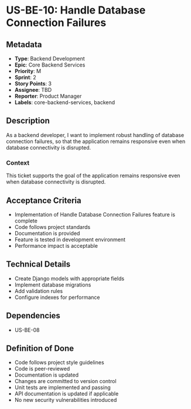 # US-BE-10: Handle Database Connection Failures

## Metadata
- **Type**: Backend Development
- **Epic**: Core Backend Services
- **Priority**: M
- **Sprint**: 2
- **Story Points**: 3
- **Assignee**: TBD
- **Reporter**: Product Manager
- **Labels**: core-backend-services, backend

## Description
As a backend developer, I want to implement robust handling of database connection failures, so that the application remains responsive even when database connectivity is disrupted.

### Context
This ticket supports the goal of the application remains responsive even when database connectivity is disrupted.

## Acceptance Criteria
- Implementation of Handle Database Connection Failures feature is complete
- Code follows project standards
- Documentation is provided
- Feature is tested in development environment
- Performance impact is acceptable

## Technical Details
- Create Django models with appropriate fields
- Implement database migrations
- Add validation rules
- Configure indexes for performance

## Dependencies
- US-BE-08

## Definition of Done
- Code follows project style guidelines
- Code is peer-reviewed
- Documentation is updated
- Changes are committed to version control
- Unit tests are implemented and passing
- API documentation is updated if applicable
- No new security vulnerabilities introduced
